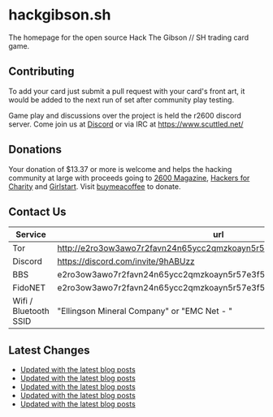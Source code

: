 # hackgibson.sh
The homepage for the open source Hack The Gibson // SH trading card game.


## Contributing

To add your card just submit a pull request with your card's front art, it would be added to the next run of set after community play testing.

Game play and discussions over the project is held the r2600 discord server. Come join us at [Discord](https://discord.com/invite/9hABUzz) or via IRC at https://www.scuttled.net/


## Donations

Your donation of $13.37 or more is welcome and helps the hacking community at large with proceeds going to [2600 Magazine](https://2600.com/), [Hackers for Charity](https://hackersforcharity.org) and [Girlstart](https://girlstart.org).  Visit [buymeacoffee](https://www.buymeacoffee.com/hackgibson.sh) to donate.


## Contact Us

Service | url
-|-
Tor | http://e2ro3ow3awo7r2favn24n65ycc2qmzkoayn5r57e3f56nvjwdcgg32ad.onion
Discord | https://discord.com/invite/9hABUzz
BBS | e2ro3ow3awo7r2favn24n65ycc2qmzkoayn5r57e3f56nvjwdcgg32ad.onion:23
FidoNET | e2ro3ow3awo7r2favn24n65ycc2qmzkoayn5r57e3f56nvjwdcgg32ad.onion:24554
Wifi / Bluetooth SSID | "Ellingson Mineral Company" or "EMC Net - <fidonet address>"

## Latest Changes
<!-- BLOG-POST-LIST:START -->
- [Updated with the latest blog posts](https://github.com/DFW2600/hackgibson.sh/commit/c97d07dd37c55a6ec0bda73eec593a7662f54cf5)
- [Updated with the latest blog posts](https://github.com/DFW2600/hackgibson.sh/commit/6ba7d04212ac534bd39601d69b683fc6f6bc464c)
- [Updated with the latest blog posts](https://github.com/DFW2600/hackgibson.sh/commit/d072aa163c8e586fb7a62112529e5d23a345ef19)
- [Updated with the latest blog posts](https://github.com/DFW2600/hackgibson.sh/commit/e959e10d909c0bedb346881f15e22cc9b7ec3a39)
- [Updated with the latest blog posts](https://github.com/DFW2600/hackgibson.sh/commit/81880ce4d241c5b40ae41cbc6683debf2d180b92)
<!-- BLOG-POST-LIST:END -->
